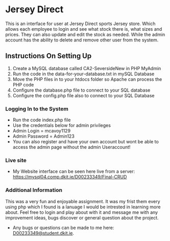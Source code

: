 # Jersey Direct
This is an interface for user at Jersey Direct sports Jersey store. Which allows each employee to login and see what stock there is, what sizes and prices.
They can also update and edit the stock as needed. While the admin account has the ability to delete and remove other user from the system.

## Instructions On Setting Up
1. Create a MySQL database called CA2-SeversideNew in PHP MyAdmin
2. Run the code in the data-for-your-database.txt in mySQL Database
3. Move the PHP files in to your htdocs folder so Apache can process the PHP code
4. Configure the database.php file to connect to your SQL database
5. Configure the config.php file also to connect to your SQL Database

### Logging In to the System
* Run the code index.php file
* Use the credentials below for admin privileges
* Admin Login = mcavoy1129
* Admin Password = Admin123
* You can also register and have your own account but wont be able to access the admin page without the admin Useraccount!

### Live site
* My Website interface can be seen here live from a server: 
https://mysql04.comp.dkit.ie/D00233349/Final-CRUD

### Additional Information
This was a very fun and enjoyable assignment. It was my frist them every using php which I found is a lanuage I would be intrested in learning more about. 
Feel free to login and play about with it and message me with any improvement ideas, bugs discover or general question about the project.
* Any bugs or questions can be made to me here: D00233349@student.dkit.ie.



